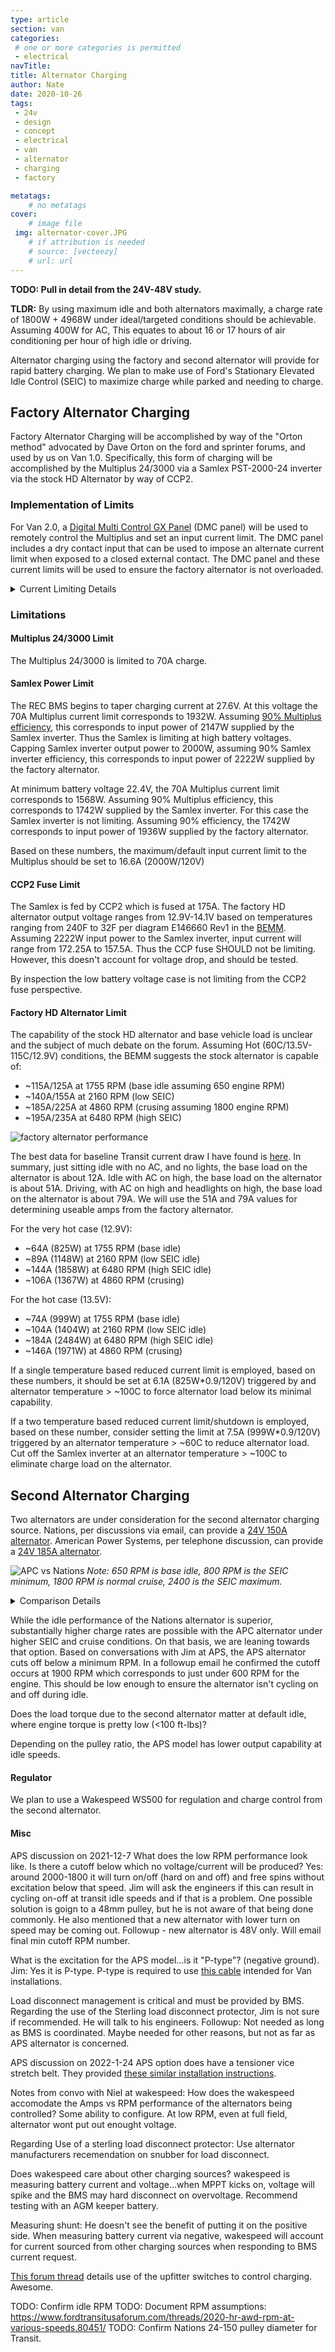 ```yaml
---
type: article
section: van
categories: 
 # one or more categories is permitted
 - electrical
navTitle: 
title: Alternator Charging
author: Nate
date: 2020-10-26
tags:
 - 24v
 - design
 - concept
 - electrical
 - van
 - alternator
 - charging
 - factory

metatags:
	# no metatags
cover: 
	# image file
 img: alternator-cover.JPG
	# if attribution is needed
	# source: [vecteezy]
	# url: url
---
```




**TODO: Pull in detail from the 24V-48V study.**

**TLDR:** By using maximum idle and both alternators maximally, a charge rate of 1800W + 4968W under ideal/targeted conditions should be achievable.  Assuming 400W for AC, This equates to about 16 or 17 hours of air conditioning per hour of high idle or driving.


Alternator charging using the factory and second alternator will provide for rapid battery charging.  We plan to make use of Ford's Stationary Elevated Idle Control (SEIC) to maximize charge while parked and needing to charge.

## Factory Alternator Charging

Factory Alternator Charging will be accomplished by way of the "Orton method" advocated by Dave Orton on the ford and sprinter forums, and used by us on Van 1.0.  Specifically, this form of charging will be accomplished by the Multiplus 24/3000 via a Samlex PST-2000-24 inverter via the stock HD Alternator by way of CCP2.  

### Implementation of Limits

For Van 2.0, a [Digital Multi Control GX Panel](https://www.victronenergy.com/upload/documents/Manual-Digital-Multi-Control-GX-Panel-EN-NL-FR-DE-ES.pdf) (DMC panel) will be used to remotely control the Multiplus and set an input current limit.  The DMC panel includes a dry contact input that can be used to impose an alternate current limit when exposed to a closed external contact.  The DMC panel and these current limits will be used to ensure the factory alternator is not overloaded.

<details>
<summary>Current Limiting Details</summary>

Two potential control schemes for consideration:

1. When powered from the alternator-inverter, aux contacts from the transfer switch will be used to impose a current limit that is low enough that alternator temperatures will be maintained healthy under all conditions (e.g. hot ambient, idle).  This will probably be too limiting based on the alternator limitations described in the limitations section below.
2. When powered from the alternator-inverter, alternator temperature will be sensed and a control device (e.g. esp32, arduino, etc) will close a dry contact to impose a lower current limit upon reaching a factory alternator temperature limit.  Upon recovery from the high temperature condition, the contact would be opened allowing more rapid charge.

If case 2 is pursued, the higher current limit selected by the DMC panel must be within the capacity of the alternator and alternator-inverter.  This is probably not an issue as there is rarely a reason to ever set the DMC Panel current limit above 17.4 Amps: 

  1. A current limit of 17.4A will minimize shorepower trips when driveway surfing.  
  2. The max charge current of the Multiplus Compact is 50A which corresponds to 12.8A on the AC input side (50A * 27.6V/(0.9 * 120V)).
  3. The max charge current, in the case of the Multiplus 24/3000, will be limited to 68A due to factory alternator concerns which corresponds to 17.4A on the AC input side (68A * 27.6V/(0.9 * 120V)).

To maximize flexibility if using case 2, a 2000W alternator-inverter should be used.

Because the conservative current limit is imposed by a closed contact, a broken wire will prevent imposing a reduced current limit.  If case 2 is pursued, a secondary function of the control device would be to shutdown the alternator-inverter if the alternator reaches a temperature that warrants backup protective action.  Additional functionality that looks at RPM might be worth considering also.

</details>

### Limitations

#### Multiplus 24/3000 Limit
The Multiplus 24/3000 is limited to 70A charge.

#### Samlex Power Limit
The REC BMS begins to taper charging current at 27.6V.  At this voltage the 70A Multiplus current limit corresponds to 1932W.  Assuming [90% Multiplus efficiency](https://www.fordtransitusaforum.com/threads/sauntur-4-season-multi-sports-rig-2020-el-hr-awd-eb-raise-lower-bed-slide-out-garage-removable-full-galley-shower.86896/post-1136043), this corresponds to input power of 2147W supplied by the Samlex inverter.  Thus the Samlex is limiting at high battery voltages.  Capping Samlex inverter output power to 2000W, assuming 90% Samlex inverter efficiency, this corresponds to input power of 2222W supplied by the factory alternator.    

At minimum battery voltage 22.4V, the 70A Multiplus current limit corresponds to 1568W.  Assuming 90% Multiplus efficiency, this corresponds to 1742W supplied by the Samlex inverter.  For this case the Samlex inverter is not limiting.  Assuming 90% efficiency, the 1742W corresponds to input power of 1936W supplied by the factory alternator.

Based on these numbers, the maximum/default input current limit to the Multiplus should be set to 16.6A (2000W/120V)

#### CCP2 Fuse Limit
The Samlex is fed by CCP2 which is fused at 175A.  The factory HD alternator output voltage ranges from 12.9V-14.1V based on temperatures ranging from 240F to 32F per diagram E146660 Rev1 in the [BEMM](/van/vehicular/vehicular_overview/2020-12-bemm.pdf).  Assuming 2222W input power to the Samlex inverter, input current will range from 172.25A to 157.5A.  Thus the CCP fuse SHOULD not be limiting.  However, this doesn't account for voltage drop, and should be tested.

By inspection the low battery voltage case is not limiting from the CCP2 fuse perspective.

#### Factory HD Alternator Limit

The capability of the stock HD alternator and base vehicle load is unclear and the subject of much debate on the forum.  Assuming Hot (60C/13.5V-115C/12.9V) conditions, the BEMM suggests the stock alternator is capable of:

- ~115A/125A at 1755 RPM (base idle assuming 650 engine RPM)
- ~140A/155A at 2160 RPM (low SEIC)
- ~185A/225A at 4860 RPM (crusing assuming 1800 engine RPM)
- ~195A/235A at 6480 RPM (high SEIC)

![factory alternator performance](factor-alt-performance.jpg)

The best data for baseline Transit current draw I have found is [here](https://www.fordtransitusaforum.com/threads/ammeter-for-alternator-output.65585/#post-891193).  In summary, just sitting idle with no AC, and no lights, the base load on the alternator is about 12A.  Idle with AC on high, the base load on the alternator is about 51A. Driving, with AC on high and headlights on high, the base load on the alternator is about 79A.  We will use the 51A and 79A values for determining useable amps from the factory alternator. 

For the very hot case (12.9V):
- ~64A (825W) at 1755 RPM (base idle)
- ~89A (1148W) at 2160 RPM (low SEIC idle)
- ~144A (1858W) at 6480 RPM (high SEIC idle)
- ~106A (1367W) at 4860 RPM (crusing)

For the hot case (13.5V):
- ~74A (999W) at 1755 RPM (base idle)
- ~104A (1404W) at 2160 RPM (low SEIC idle)
- ~184A (2484W) at 6480 RPM (high SEIC idle)
- ~146A (1971W) at 4860 RPM (crusing)


If a single temperature based reduced current limit is employed, based on these numbers, it should be set at 6.1A (825W*0.9/120V) triggered by and alternator temperature > ~100C to force alternator load below its minimal capability.

If a two temperature based reduced current limit/shutdown is employed, based on these number, consider setting the limit at 7.5A (999W*0.9/120V) triggered by an alternator temperature > ~60C to reduce alternator load.  Cut off the Samlex inverter at an alternator temperature > ~100C to eliminate charge load on the alternator.


## Second Alternator Charging

Two alternators are under consideration for the second alternator charging source.  Nations, per discussions via email, can provide a [24V 150A alternator](24v-150-specs.pdf).  American Power Systems, per telephone discussion, can provide a [24V 185A alternator](185-hpi-series-high-output-alternators.pdf).

![APC vs Nations](https://docs.google.com/spreadsheets/d/e/2PACX-1vRqru6sGcCfYan_YcsX_HOuZklt7VJqWEFFhCo8bZ-fJq4Ejl9pkIvU5rtuqvRTMn369qlRagcY6kSQ/pubchart?oid=172493430&format=image)
_Note: 650 RPM is base idle, 800 RPM is the SEIC minimum, 1800 RPM is normal cruise, 2400 is the SEIC maximum._ 

<details>
<summary>Comparison Details</summary>

The details are in this [google spreadsheet](https://docs.google.com/spreadsheets/d/1PZ28vauZOBcX5VKHcEtaARwbSTpMoWLsqBCX2Hrulv8/edit?usp=sharing). I took the data sheets for the two candidate alternators, and used a 6th order polynomial fit on the performance data points.  I measured the crank pulley circumference, and calculated its diameter.  I got just over 6.5 inches.  Accounting for belt thickness, I assume it is 6.5 inches (this is consistent with the value Jim from APS provided).  From the polynomial fit and the respective pulley ratios, the estimated performance curves can be overlaid.

</details>

While the idle performance of the Nations alternator is superior, substantially higher charge rates are possible with the APC alternator under higher SEIC and cruise conditions.  On that basis, we are leaning towards that option.  Based on conversations with Jim at APS, the APS alternator cuts off below a minimum RPM.  In a followup email he confirmed the cutoff occurs at 1900 RPM which corresponds to just under 600 RPM for the engine.  This should be low enough to ensure the alternator isn't cycling on and off during idle.

Does the load torque due to the second alternator matter at default idle, where engine torque is pretty low (<100 ft-lbs)?

Depending on the pulley ratio, the APS model has lower output capability at idle speeds.


#### Regulator

We plan to use a Wakespeed WS500 for regulation and charge control from the second alternator.


#### Misc

APS discussion on 2021-12-7
What does the low RPM performance look like.  Is there a cutoff below which no voltage/current will be produced?  Yes: around 2000-1800 it will turn on/off (hard on and off) and free spins without excitation below that speed.  Jim will ask the engineers if this can result in cycling on-off at transit idle speeds and if that is a problem.  One possible solution is goign to a 48mm pulley, but he is not aware of that being done commonly.  He also mentioned that a new alternator with lower turn on speed may be coming out.  Followup - new alternator is 48V only.  Will email final min cutoff RPM number.

What is the excitation for the APS model...is it "P-type"? (negative ground).  Jim: Yes it is P-type.  P-type is required to use [this cable](https://www.offgridsoftwaresolutions.com/product/ws500-regulator-harness-for-van-installations/) intended for Van installations.

Load disconnect management is critical and must be provided by BMS.  Regarding the use of the Sterling load disconnect protector, Jim is not sure if recommended.  He will talk to his engineers. Followup: Not needed as long as BMS is coordinated.  Maybe needed for other reasons, but not as far as APS alternator is concerned.  

APS discussion on 2022-1-24
APS option does have a tensioner vice stretch belt.  They provided [these similar installation instructions](vfk130sd508-i4.pdf).

Notes from convo with Niel at wakespeed:
How does the wakespeed accomodate the Amps vs RPM performance of the alternators being controlled? Some ability to configure. At low RPM, even at full field, alternator wont put out enought voltage.

Regarding Use of a sterling load disconnect protector: Use alternator manufacturers recemendation on snubber for load disconnect. 

Does wakespeed care about other charging sources?
wakespeed is measuring battery current and voltage...when MPPT kicks on, voltage will spike and the BMS may hard disconnect on overvoltage.  Recommend testing with an AGM keeper battery.

Measuring shunt: He doesn't see the benefit of putting it on the positive side.  When measuring battery current via negative, wakespeed will account for current sourced from other charging sources when responding to BMS current request.

[This forum thread](https://www.fordtransitusaforum.com/threads/upfitter-switches-third-party-high-power-mode-charger-remote-on-off.86377/) details use of the upfitter switches to control charging.  Awesome.

TODO: Confirm idle RPM
TODO: Document RPM assumptions: https://www.fordtransitusaforum.com/threads/2020-hr-awd-rpm-at-various-speeds.80451/
TODO: Confirm Nations 24-150 pulley diameter for Transit.

